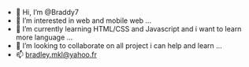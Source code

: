 - 👋 Hi, I’m @Braddy7
- 👀 I’m interested in web and mobile web ...
- 🌱 I’m currently learning HTML/CSS and Javascript and i want to learn more language ...
- 💞️ I’m looking to collaborate on all project i can help and learn ...
- 📫 bradley.mkl@yahoo.fr

<!---
Braddy7/Braddy7 is a ✨ special ✨ repository because its `README.md` (this file) appears on your GitHub profile.
You can click the Preview link to take a look at your changes.
--->
